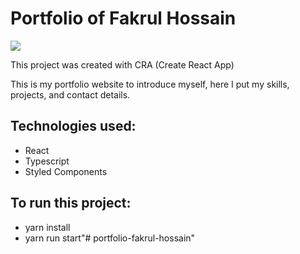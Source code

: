 # Portfolio of Fakrul Hossain

<img src ="https://i.ibb.co.com/RWnRr1F/Screenshot-61.png" />
 
This project was created with CRA (Create React App)

This is my portfolio website to introduce myself, here I put my skills, projects, and contact details.

## Technologies used:
- React
- Typescript
- Styled Components
 
## To run this project:
- yarn install
- yarn run start"# portfolio-fakrul-hossain" 
